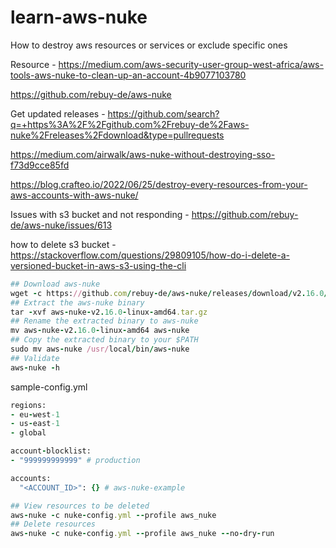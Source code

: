 # learn-aws-nuke
How to destroy aws resources or services or exclude specific ones

Resource - https://medium.com/aws-security-user-group-west-africa/aws-tools-aws-nuke-to-clean-up-an-account-4b9077103780

https://github.com/rebuy-de/aws-nuke

Get updated releases - https://github.com/search?q=+https%3A%2F%2Fgithub.com%2Frebuy-de%2Faws-nuke%2Freleases%2Fdownload&type=pullrequests

https://medium.com/airwalk/aws-nuke-without-destroying-sso-f73d9cce85fd

https://blog.crafteo.io/2022/06/25/destroy-every-resources-from-your-aws-accounts-with-aws-nuke/

Issues with s3 bucket and not responding - https://github.com/rebuy-de/aws-nuke/issues/613

how to delete s3 bucket - https://stackoverflow.com/questions/29809105/how-do-i-delete-a-versioned-bucket-in-aws-s3-using-the-cli


```ruby
## Download aws-nuke
wget -c https://github.com/rebuy-de/aws-nuke/releases/download/v2.16.0/aws-nuke-v2.16.0-linux-amd64.tar.gz
## Extract the aws-nuke binary
tar -xvf aws-nuke-v2.16.0-linux-amd64.tar.gz
## Rename the extracted binary to aws-nuke
mv aws-nuke-v2.16.0-linux-amd64 aws-nuke
## Copy the extracted binary to your $PATH
sudo mv aws-nuke /usr/local/bin/aws-nuke
## Validate
aws-nuke -h
```
sample-config.yml
```ruby
regions:
- eu-west-1
- us-east-1
- global

account-blocklist:
- "999999999999" # production

accounts:
  "<ACCOUNT_ID>": {} # aws-nuke-example
```
```ruby
## View resources to be deleted
aws-nuke -c nuke-config.yml --profile aws_nuke
## Delete resources
aws-nuke -c nuke-config.yml --profile aws_nuke --no-dry-run
```
